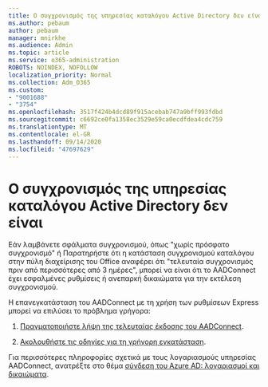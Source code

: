 ```yaml
---
title: Ο συγχρονισμός της υπηρεσίας καταλόγου Active Directory δεν είναι
ms.author: pebaum
author: pebaum
manager: mnirkhe
ms.audience: Admin
ms.topic: article
ms.service: o365-administration
ROBOTS: NOINDEX, NOFOLLOW
localization_priority: Normal
ms.collection: Adm_O365
ms.custom:
- "9001688"
- "3754"
ms.openlocfilehash: 3517f424b4dcd89f915acebab747a9bff993fdbd
ms.sourcegitcommit: c6692ce0fa1358ec3529e59ca0ecdfdea4cdc759
ms.translationtype: MT
ms.contentlocale: el-GR
ms.lasthandoff: 09/14/2020
ms.locfileid: "47697629"
---
```

# <a name="active-directory-not-syncing"></a>Ο συγχρονισμός της υπηρεσίας καταλόγου Active Directory δεν είναι

Εάν λαμβάνετε σφάλματα συγχρονισμού, όπως "χωρίς πρόσφατο συγχρονισμό" ή Παρατηρήστε ότι η κατάσταση συγχρονισμού καταλόγου στην πύλη διαχείρισης του Office αναφέρει ότι "τελευταία συγχρονισμός πριν από περισσότερες από 3 ημέρες", μπορεί να είναι ότι το AADConnect έχει εσφαλμένες ρυθμίσεις ή ανεπαρκή δικαιώματα για την εκτέλεση συγχρονισμού.  

Η επανεγκατάσταση του AADConnect με τη χρήση των ρυθμίσεων Express μπορεί να επιλύσει το πρόβλημα γρήγορα:

1. [Πραγματοποιήστε λήψη της τελευταίας έκδοσης του AADConnect](https://go.microsoft.com/fwlink/?LinkId=615771).

2. [Ακολουθήστε τις οδηγίες για τη γρήγορη εγκατάσταση](https://docs.microsoft.com/azure/active-directory/hybrid/how-to-connect-install-express).

Για περισσότερες πληροφορίες σχετικά με τους λογαριασμούς υπηρεσίας AADConnect, ανατρέξτε στο θέμα [σύνδεση του Azure AD: λογαριασμοί και δικαιώματα](https://docs.microsoft.com/azure/active-directory/hybrid/reference-connect-accounts-permissions).

